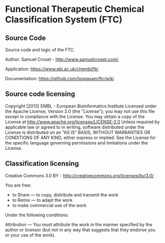 # Functional Therapeutic Chemical Classification System (FTC)

## Source Code

Source code and logic of the FTC.

Author: Samuel Croset - http://www.samuelcroset.com/

Application: https://www.ebi.ac.uk/chembl/ftc

Documentation: https://github.com/loopasam/ftc/wiki

## Source code licensing

Copyright [2013] EMBL - European Bioinformatics Institute
Licensed under the Apache License, Version 2.0 (the 
"License"); you may not use this file except in 
compliance with the License.  You may obtain a copy of 
the License at
     http://www.apache.org/licenses/LICENSE-2.0
Unless required by applicable law or agreed to in writing, 
software distributed under the License is distributed on 
an "AS IS" BASIS, WITHOUT WARRANTIES OR CONDITIONS OF ANY 
KIND, either express or implied. See the License for the 
specific language governing permissions and limitations 
under the License.

## Classification licensing

Creative Commons 3.0 BY - http://creativecommons.org/licenses/by/3.0/

You are free:

*  to Share — to copy, distribute and transmit the work
*  to Remix — to adapt the work
*  to make commercial use of the work

Under the following conditions:

Attribution — You must attribute the work in the manner specified by 
the author or licensor (but not in any way that suggests that they endorse you or your use of the work).

